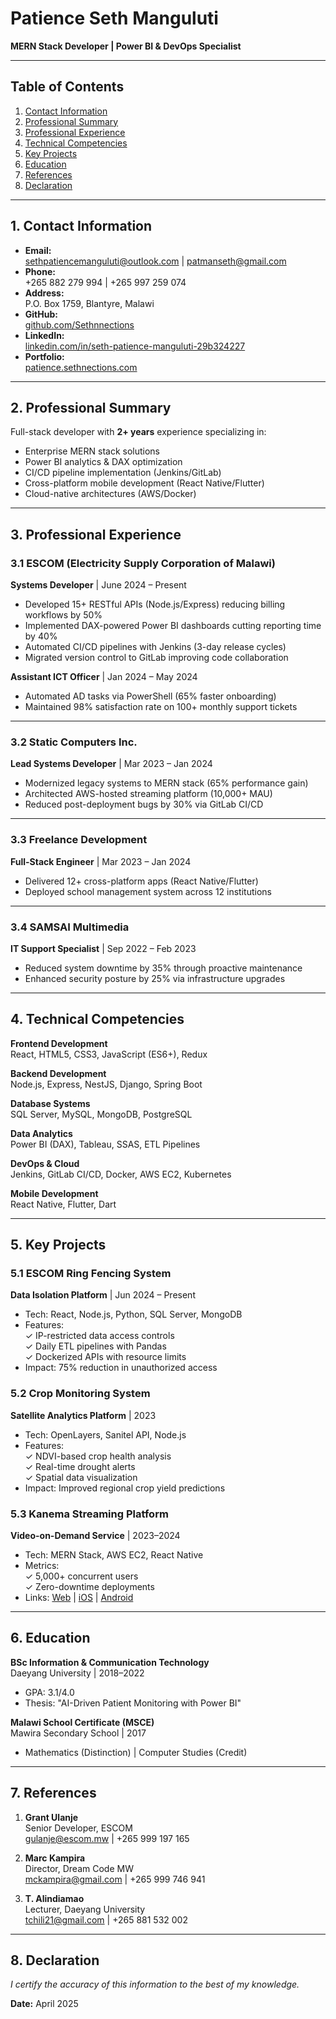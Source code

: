 # Patience Seth Manguluti  
**MERN Stack Developer | Power BI & DevOps Specialist**  

---

## Table of Contents  
1. [Contact Information](#1-contact-information)  
2. [Professional Summary](#2-professional-summary)  
3. [Professional Experience](#3-professional-experience)  
4. [Technical Competencies](#4-technical-competencies)  
5. [Key Projects](#5-key-projects)  
6. [Education](#6-education)  
7. [References](#7-references)  
8. [Declaration](#8-declaration)  

---

## 1. Contact Information  
- **Email:**  
  sethpatiencemanguluti@outlook.com | patmanseth@gmail.com  
- **Phone:**  
  +265 882 279 994 | +265 997 259 074  
- **Address:**  
  P.O. Box 1759, Blantyre, Malawi  
- **GitHub:**  
  [github.com/Sethnnections](https://github.com/Sethnnections)  
- **LinkedIn:**  
  [linkedin.com/in/seth-patience-manguluti-29b324227](https://www.linkedin.com/in/seth-patience-manguluti-29b324227)  
- **Portfolio:**  
  [patience.sethnections.com](https://patience.sethnections.com)  

---

## 2. Professional Summary  
Full-stack developer with **2+ years** experience specializing in:  
- Enterprise MERN stack solutions  
- Power BI analytics & DAX optimization  
- CI/CD pipeline implementation (Jenkins/GitLab)  
- Cross-platform mobile development (React Native/Flutter)  
- Cloud-native architectures (AWS/Docker)  

---

## 3. Professional Experience  

### 3.1 ESCOM (Electricity Supply Corporation of Malawi)  
**Systems Developer** | June 2024 – Present  
- Developed 15+ RESTful APIs (Node.js/Express) reducing billing workflows by 50%  
- Implemented DAX-powered Power BI dashboards cutting reporting time by 40%  
- Automated CI/CD pipelines with Jenkins (3-day release cycles)  
- Migrated version control to GitLab improving code collaboration  

**Assistant ICT Officer** | Jan 2024 – May 2024  
- Automated AD tasks via PowerShell (65% faster onboarding)  
- Maintained 98% satisfaction rate on 100+ monthly support tickets  

---

### 3.2 Static Computers Inc.  
**Lead Systems Developer** | Mar 2023 – Jan 2024  
- Modernized legacy systems to MERN stack (65% performance gain)  
- Architected AWS-hosted streaming platform (10,000+ MAU)  
- Reduced post-deployment bugs by 30% via GitLab CI/CD  

---

### 3.3 Freelance Development  
**Full-Stack Engineer** | Mar 2023 – Jan 2024  
- Delivered 12+ cross-platform apps (React Native/Flutter)  
- Deployed school management system across 12 institutions  

---

### 3.4 SAMSAI Multimedia  
**IT Support Specialist** | Sep 2022 – Feb 2023  
- Reduced system downtime by 35% through proactive maintenance  
- Enhanced security posture by 25% via infrastructure upgrades  

---

## 4. Technical Competencies  

**Frontend Development**  
React, HTML5, CSS3, JavaScript (ES6+), Redux  

**Backend Development**  
Node.js, Express, NestJS, Django, Spring Boot  

**Database Systems**  
SQL Server, MySQL, MongoDB, PostgreSQL  

**Data Analytics**  
Power BI (DAX), Tableau, SSAS, ETL Pipelines  

**DevOps & Cloud**  
Jenkins, GitLab CI/CD, Docker, AWS EC2, Kubernetes  

**Mobile Development**  
React Native, Flutter, Dart  

---

## 5. Key Projects  

### 5.1 ESCOM Ring Fencing System  
**Data Isolation Platform** | Jun 2024 – Present  
- Tech: React, Node.js, Python, SQL Server, MongoDB  
- Features:  
  ✓ IP-restricted data access controls  
  ✓ Daily ETL pipelines with Pandas  
  ✓ Dockerized APIs with resource limits  
- Impact: 75% reduction in unauthorized access  

### 5.2 Crop Monitoring System  
**Satellite Analytics Platform** | 2023  
- Tech: OpenLayers, Sanitel API, Node.js  
- Features:  
  ✓ NDVI-based crop health analysis  
  ✓ Real-time drought alerts  
  ✓ Spatial data visualization  
- Impact: Improved regional crop yield predictions  

### 5.3 Kanema Streaming Platform  
**Video-on-Demand Service** | 2023–2024  
- Tech: MERN Stack, AWS EC2, React Native  
- Metrics:  
  ✓ 5,000+ concurrent users  
  ✓ Zero-downtime deployments  
- Links: [Web](https://kanemaonline.com) | [iOS](https://apps.apple.com/app/kanema-online/id6449297998) | [Android](https://play.google.com/store/apps/details?id=com.kanemaonline.app)  

---

## 6. Education  

**BSc Information & Communication Technology**  
Daeyang University | 2018–2022  
- GPA: 3.1/4.0  
- Thesis: "AI-Driven Patient Monitoring with Power BI"  

**Malawi School Certificate (MSCE)**  
Mawira Secondary School | 2017  
- Mathematics (Distinction) | Computer Studies (Credit)  

---

## 7. References  

1. **Grant Ulanje**  
   Senior Developer, ESCOM  
   gulanje@escom.mw | +265 999 197 165  

2. **Marc Kampira**  
   Director, Dream Code MW  
   mckampira@gmail.com | +265 999 746 941  

3. **T. Alindiamao**  
   Lecturer, Daeyang University  
   tchili21@gmail.com | +265 881 532 002  

---

## 8. Declaration  
*I certify the accuracy of this information to the best of my knowledge.*  

**Date:** April 2025
